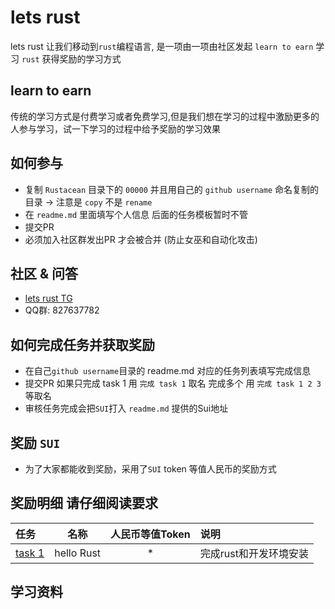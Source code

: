 # lets rust
lets rust 让我们移动到`rust`编程语言, 是一项由一项由社区发起 `learn to earn` 学习 `rust` 获得奖励的学习方式

## learn to earn
传统的学习方式是付费学习或者免费学习,但是我们想在学习的过程中激励更多的人参与学习，试一下学习的过程中给予奖励的学习效果

## 如何参与
- 复制 `Rustacean` 目录下的 `00000` 并且用自己的 `github username` 命名复制的目录
-> 注意是 `copy`  不是 `rename`
- 在 `readme.md` 里面填写个人信息 后面的任务模板暂时不管
- 提交PR
- 必须加入社区群发出PR 才会被合并 (防止女巫和自动化攻击)


## 社区 & 问答
- [lets rust TG](https://t.me/letsrust)
- QQ群: 827637782

## 如何完成任务并获取奖励
- 在自己`github username`目录的 readme.md 对应的任务列表填写完成信息
- 提交PR 如果只完成 task 1 用 `完成 task 1` 取名 完成多个 用 `完成 task 1 2 3` 等取名
- 审核任务完成会把`SUI`打入 `readme.md` 提供的Sui地址

## 奖励 `SUI`
- 为了大家都能收到奖励，采用了`SUI` token 等值人民币的奖励方式

## 奖励明细 请仔细阅读要求

| 任务                                 | 名称         | 人民币等值Token | 说明            |
|:-----------------------------------|------------|:----------:|:--------------|
| [task 1](challenge/001.install.md) | hello Rust |     *      | 完成rust和开发环境安装 |


## 学习资料
